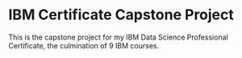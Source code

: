 # IBM Certificate Capstone Project

This is the capstone project for my IBM Data Science Professional Certificate, the culmination of 9 IBM courses.
